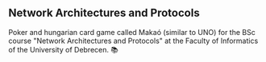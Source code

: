## Network Architectures and Protocols

Poker and hungarian card game called Makaó (similar to UNO) for the BSc course "Network Architectures and Protocols" at the Faculty of Informatics of the University of Debrecen. :books:
